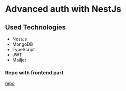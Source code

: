 # Advanced auth with NestJs

## Used Technologies

- NestJs
- MongoDB
- TypeScript
- JWT
- Mailjet

### Repo with frontend part

[repo](#)
